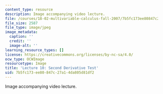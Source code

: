 ```yaml
---
content_type: resource
description: Image accompanying video lecture.
file: /courses/18-02-multivariable-calculus-fall-2007/7b5fc173ee80847c27a14da805d81df2_10.jpg
file_size: 2587
file_type: image/jpeg
image_metadata:
  caption: ''
  credit: ''
  image-alt: ''
learning_resource_types: []
license: https://creativecommons.org/licenses/by-nc-sa/4.0/
ocw_type: OCWImage
resourcetype: Image
title: 'Lecture 10: Second Derivative Test'
uid: 7b5fc173-ee80-847c-27a1-4da805d81df2
---
```

Image accompanying video lecture.